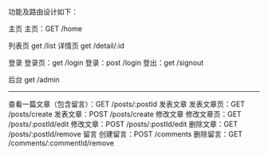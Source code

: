 功能及路由设计如下：

主页
    主页：GET /home

列表页
    get  /list
详情页
    get /detail/:id

登录
    登录页：get /login
    登录：post /login
    登出：get /signout

后台
    get /admin

**********************************************
查看一篇文章（包含留言）：GET /posts/:postId
发表文章
发表文章页：GET /posts/create
发表文章：POST /posts/create
修改文章
修改文章页：GET /posts/:postId/edit
修改文章：POST /posts/:postId/edit
删除文章：GET /posts/:postId/remove
留言
创建留言：POST /comments
删除留言：GET /comments/:commentId/remove